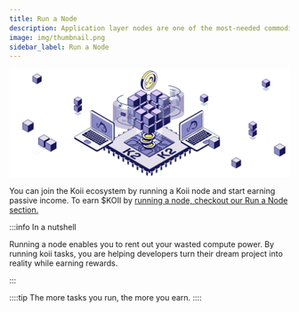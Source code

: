 ```yaml
---
title: Run a Node
description: Application layer nodes are one of the most-needed commodities in Web3.
image: img/thumbnail.png
sidebar_label: Run a Node
---
```


![banner](img/Compute%20Sharing%20Marketplace.svg)

You can join the Koii ecosystem by running a Koii node and start earning passive income. To earn $KOII by [running a node, checkout our Run a Node section.](/run-a-node/introduction/types-of-nodes)

:::info In a nutshell

Running a node enables you to rent out your wasted compute power. By running koii tasks, you are helping developers turn their dream project into reality while earning rewards.

:::

::::tip
The more tasks you run, the more you earn.
::::
